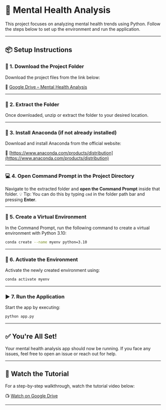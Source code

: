 

# 🧠 Mental Health Analysis

This project focuses on analyzing mental health trends using Python. Follow the steps below to set up the environment and run the application.

---


## 📦 Setup Instructions

### 🔽 1. Download the Project Folder

Download the project files from the link below:

📁 [Google Drive – Mental Health Analysis](https://drive.google.com/drive/folders/1J411HA1FBa-ggpK1kCOIhKOY22azHibq?usp=drive_link)

---


### 📂 2. Extract the Folder

Once downloaded, unzip or extract the folder to your desired location.

---


### 🐍 3. Install Anaconda (if not already installed)

Download and install Anaconda from the official website:

🔗 [https://www.anaconda.com/products/distribution](https://www.anaconda.com/products/distribution)

---


### 💻 4. Open Command Prompt in the Project Directory

Navigate to the extracted folder and **open the Command Prompt** inside that folder.
💡 Tip: You can do this by typing `cmd` in the folder path bar and pressing **Enter**.

---


### 🌱 5. Create a Virtual Environment

In the Command Prompt, run the following command to create a virtual environment with Python 3.10:

```bash
conda create --name myenv python=3.10
```

---


### 🚀 6. Activate the Environment

Activate the newly created environment using:

```bash
conda activate myenv
```

---


### ▶️ 7. Run the Application

Start the app by executing:

```bash
python app.py
```

---


## ✅ You're All Set!

Your mental health analysis app should now be running. If you face any issues, feel free to open an issue or reach out for help.

---


## 🎥 Watch the Tutorial

For a step-by-step walkthrough, watch the tutorial video below:

📺 [Watch on Google Drive](https://drive.google.com/file/d/1Mwdyrc56IuUV6S6U0NNF4UBSziHQmmyd/view?usp=drive_link)

---
